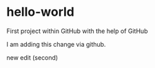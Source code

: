 # hello-world
First project within GitHub with the help of GitHub


I am adding this change via github.

new edit (second)